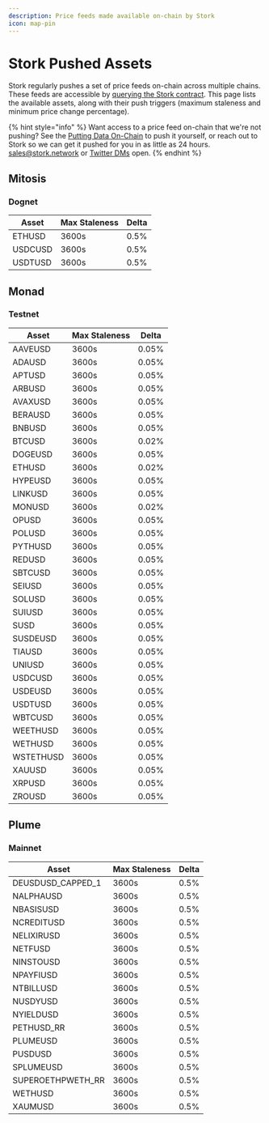 ```yaml
---
description: Price feeds made available on-chain by Stork
icon: map-pin
---
```


# Stork Pushed Assets

Stork regularly pushes a set of price feeds on-chain across multiple chains. These feeds are accessible by [querying the Stork contract](../getting-started/accessing-data-on-chain.md). This page lists the available assets, along with their push triggers (maximum staleness and minimum price change percentage).

{% hint style="info" %}
Want access to a price feed on-chain that we're not pushing? See the [Putting Data On-Chain](../getting-started/putting-data-on-chain.md) to push it yourself, or reach out to Stork so we can get it pushed for you in as little as 24 hours. [sales@stork.network](mailto:sales@stork.network) or [Twitter DMs](https://x.com/storkoracle) open.
{% endhint %}

## Mitosis

### Dognet

| Asset | Max Staleness | Delta |
| ----- | ------------- | ----- |
| ETHUSD | 3600s | 0.5% |
| USDCUSD | 3600s | 0.5% |
| USDTUSD | 3600s | 0.5% |

## Monad

### Testnet

| Asset | Max Staleness | Delta |
| ----- | ------------- | ----- |
| AAVEUSD | 3600s | 0.05% |
| ADAUSD | 3600s | 0.05% |
| APTUSD | 3600s | 0.05% |
| ARBUSD | 3600s | 0.05% |
| AVAXUSD | 3600s | 0.05% |
| BERAUSD | 3600s | 0.05% |
| BNBUSD | 3600s | 0.05% |
| BTCUSD | 3600s | 0.02% |
| DOGEUSD | 3600s | 0.05% |
| ETHUSD | 3600s | 0.02% |
| HYPEUSD | 3600s | 0.05% |
| LINKUSD | 3600s | 0.05% |
| MONUSD | 3600s | 0.02% |
| OPUSD | 3600s | 0.05% |
| POLUSD | 3600s | 0.05% |
| PYTHUSD | 3600s | 0.05% |
| REDUSD | 3600s | 0.05% |
| SBTCUSD | 3600s | 0.05% |
| SEIUSD | 3600s | 0.05% |
| SOLUSD | 3600s | 0.05% |
| SUIUSD | 3600s | 0.05% |
| SUSD | 3600s | 0.05% |
| SUSDEUSD | 3600s | 0.05% |
| TIAUSD | 3600s | 0.05% |
| UNIUSD | 3600s | 0.05% |
| USDCUSD | 3600s | 0.05% |
| USDEUSD | 3600s | 0.05% |
| USDTUSD | 3600s | 0.05% |
| WBTCUSD | 3600s | 0.05% |
| WEETHUSD | 3600s | 0.05% |
| WETHUSD | 3600s | 0.05% |
| WSTETHUSD | 3600s | 0.05% |
| XAUUSD | 3600s | 0.05% |
| XRPUSD | 3600s | 0.05% |
| ZROUSD | 3600s | 0.05% |

## Plume

### Mainnet

| Asset | Max Staleness | Delta |
| ----- | ------------- | ----- |
| DEUSDUSD_CAPPED_1 | 3600s | 0.5% |
| NALPHAUSD | 3600s | 0.5% |
| NBASISUSD | 3600s | 0.5% |
| NCREDITUSD | 3600s | 0.5% |
| NELIXIRUSD | 3600s | 0.5% |
| NETFUSD | 3600s | 0.5% |
| NINSTOUSD | 3600s | 0.5% |
| NPAYFIUSD | 3600s | 0.5% |
| NTBILLUSD | 3600s | 0.5% |
| NUSDYUSD | 3600s | 0.5% |
| NYIELDUSD | 3600s | 0.5% |
| PETHUSD_RR | 3600s | 0.5% |
| PLUMEUSD | 3600s | 0.5% |
| PUSDUSD | 3600s | 0.5% |
| SPLUMEUSD | 3600s | 0.5% |
| SUPEROETHPWETH_RR | 3600s | 0.5% |
| WETHUSD | 3600s | 0.5% |
| XAUMUSD | 3600s | 0.5% |
